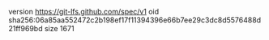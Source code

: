version https://git-lfs.github.com/spec/v1
oid sha256:06a85aa552472c2b198ef17f11394396e66b7ee29c3dc8d5576488d21ff969bd
size 1671
